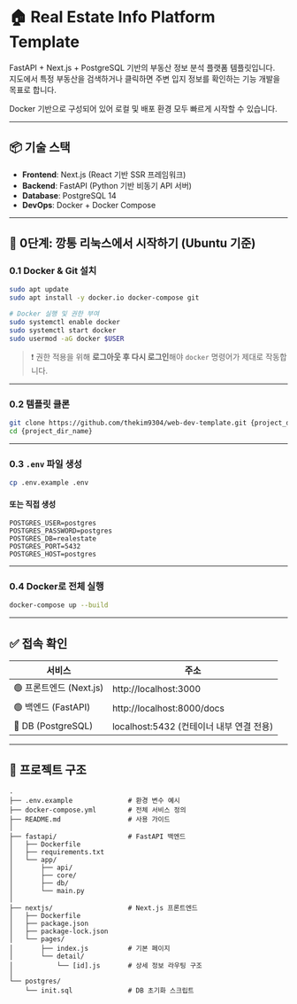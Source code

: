 # 🏠 Real Estate Info Platform Template

FastAPI + Next.js + PostgreSQL 기반의 부동산 정보 분석 플랫폼 템플릿입니다.  
지도에서 특정 부동산을 검색하거나 클릭하면 주변 입지 정보를 확인하는 기능 개발을 목표로 합니다.

Docker 기반으로 구성되어 있어 로컬 및 배포 환경 모두 빠르게 시작할 수 있습니다.

---

## 📦 기술 스택

- **Frontend**: Next.js (React 기반 SSR 프레임워크)
- **Backend**: FastAPI (Python 기반 비동기 API 서버)
- **Database**: PostgreSQL 14
- **DevOps**: Docker + Docker Compose

---

## 🐧 0단계: 깡통 리눅스에서 시작하기 (Ubuntu 기준)

### 0.1 Docker & Git 설치

```bash
sudo apt update
sudo apt install -y docker.io docker-compose git

# Docker 실행 및 권한 부여
sudo systemctl enable docker
sudo systemctl start docker
sudo usermod -aG docker $USER
```

> ❗ 권한 적용을 위해 **로그아웃 후 다시 로그인**해야 `docker` 명령어가 제대로 작동합니다.

---

### 0.2 템플릿 클론

```bash
git clone https://github.com/thekim9304/web-dev-template.git {project_dir_name}
cd {project_dir_name}
```

---

### 0.3 `.env` 파일 생성

```bash
cp .env.example .env
```

#### 또는 직접 생성

```env
POSTGRES_USER=postgres
POSTGRES_PASSWORD=postgres
POSTGRES_DB=realestate
POSTGRES_PORT=5432
POSTGRES_HOST=postgres
```

---

### 0.4 Docker로 전체 실행

```bash
docker-compose up --build
```

---

## ✅ 접속 확인

| 서비스 | 주소 |
|--------|------|
| 🟢 프론트엔드 (Next.js) | http://localhost:3000 |
| 🟢 백엔드 (FastAPI)    | http://localhost:8000/docs |
| 🐘 DB (PostgreSQL)     | localhost:5432 (컨테이너 내부 연결 전용) |

---

## 📁 프로젝트 구조

```
.
├── .env.example              # 환경 변수 예시
├── docker-compose.yml        # 전체 서비스 정의
├── README.md                 # 사용 가이드
│
├── fastapi/                  # FastAPI 백엔드
│   ├── Dockerfile
│   ├── requirements.txt
│   └── app/
│       ├── api/
│       ├── core/
│       ├── db/
│       └── main.py
│
├── nextjs/                   # Next.js 프론트엔드
│   ├── Dockerfile
│   ├── package.json
│   ├── package-lock.json
│   └── pages/
│       ├── index.js          # 기본 페이지
│       └── detail/
│           └── [id].js       # 상세 정보 라우팅 구조
│
└── postgres/
    └── init.sql              # DB 초기화 스크립트
```